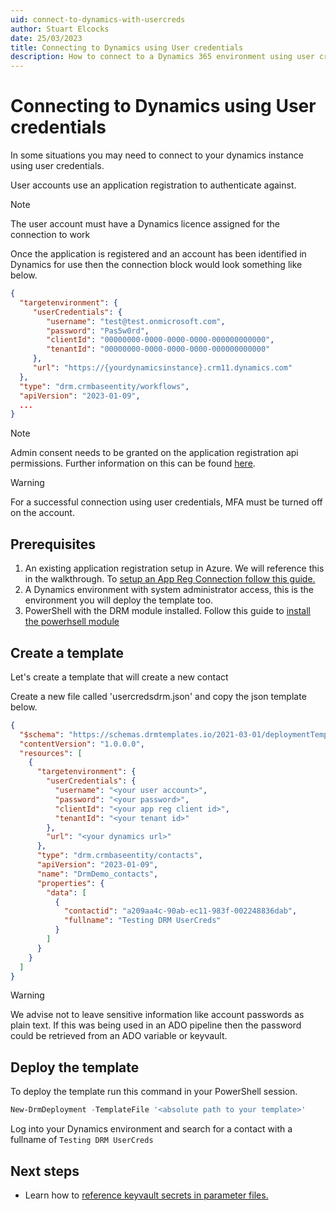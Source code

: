 ```yaml
---
uid: connect-to-dynamics-with-usercreds
author: Stuart Elcocks
date: 25/03/2023
title: Connecting to Dynamics using User credentials
description: How to connect to a Dynamics 365 environment using user credentials and impersonation.  Follow the walkthrough and deploy a DRM template to an Dynamics environment with user credentials.
---
```


# Connecting to Dynamics using User credentials

In some situations you may need to connect to your dynamics instance using 
user credentials.

User accounts use an application registration to authenticate against.

> [!NOTE]
> The user account must have a Dynamics licence assigned for the connection to work

Once the application is registered and an account has been identified in Dynamics 
for use then the connection block would look something like below.

```json
{ 
  "targetenvironment": { 
     "userCredentials": { 
        "username": "test@test.onmicrosoft.com", 
        "password": "Pas5w0rd", 
        "clientId": "00000000-0000-0000-0000-000000000000", 
        "tenantId": "00000000-0000-0000-0000-000000000000"
     },
     "url": "https://{yourdynamicsinstance}.crm11.dynamics.com" 
  }, 
  "type": "drm.crmbaseentity/workflows", 
  "apiVersion": "2023-01-09", 
  ...
}
```

> [!NOTE]
> Admin consent needs to be granted on the application registration api permissions.
Further information on this can be found [here](xref:setup-app-reg-connection).

> [!WARNING]
> For a successful connection using user credentials, MFA must be turned off on the account.

## Prerequisites

1.  An existing application registration setup in Azure. We will reference this in 
the walkthrough. To [setup an App Reg Connection follow this guide.](xref:setup-app-reg-connection)
2.  A Dynamics environment with system administrator access, this is the environment
 you will deploy the template too.
3. PowerShell with the DRM module installed. Follow this guide to 
[install the powerhsell module](xref:install-powerhsell-module)

## Create a template

Let's create a template that will create a new contact

Create a new file called 'usercredsdrm.json' and copy the json template below. 

```json
{
  "$schema": "https://schemas.drmtemplates.io/2021-03-01/deploymentTemplate.json#",
  "contentVersion": "1.0.0.0",
  "resources": [
    {
      "targetenvironment": {
        "userCredentials": { 
          "username": "<your user account>", 
          "password": "<your password>", 
          "clientId": "<your app reg client id>", 
          "tenantId": "<your tenant id>"
        },
        "url": "<your dynamics url>"
      },
      "type": "drm.crmbaseentity/contacts",
      "apiVersion": "2023-01-09",
      "name": "DrmDemo_contacts",
      "properties": {
        "data": [
          {
            "contactid": "a209aa4c-90ab-ec11-983f-002248836dab",
            "fullname": "Testing DRM UserCreds"
          }
        ]
      }
    }
  ]
}
```

>[!WARNING]
> We advise not to leave sensitive information like account passwords as plain text.
> If this was being used in an ADO pipeline then the password could be retrieved from
> an ADO variable or keyvault.

## Deploy the template

To deploy the template run this command in your PowerShell session.

```powershell
New-DrmDeployment -TemplateFile '<absolute path to your template>'
```

Log into your Dynamics environment and search for a contact with a fullname of 
```Testing DRM UserCreds```

## Next steps

- Learn how to [reference keyvault secrets in parameter files.](xref:reference-keyvault-secrets)